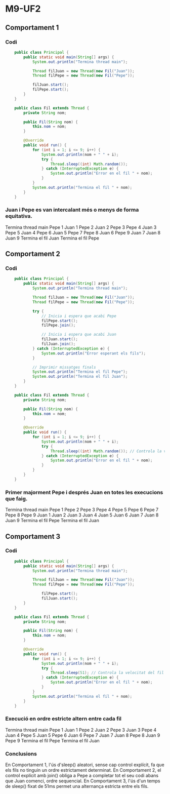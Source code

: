 # M9-UF2

## Comportament 1

### Codi

```java
    public class Principal {
        public static void main(String[] args) {
            System.out.println("Termina thread main");

            Thread filJuan = new Thread(new Fil("Juan"));
            Thread filPepe = new Thread(new Fil("Pepe"));

            filJuan.start();
            filPepe.start();
        }
    }

    public class Fil extends Thread {
        private String nom;

        public Fil(String nom) {
            this.nom = nom;
        }

        @Override
        public void run() {
            for (int i = 1; i <= 9; i++) {
                System.out.println(nom + " " + i);
                try {
                    Thread.sleep((int) Math.random()); 
                } catch (InterruptedException e) {
                    System.out.println("Error en el fil " + nom);
                }
            }
            System.out.println("Termina el fil " + nom);
        }
    }
```

### Juan i Pepe es van intercalant més o menys de forma equitativa.

Termina thread main
Pepe 1
Juan 1
Pepe 2
Juan 2
Pepe 3
Pepe 4
Juan 3
Pepe 5
Juan 4
Pepe 6
Juan 5
Pepe 7
Pepe 8
Juan 6
Pepe 9
Juan 7
Juan 8
Juan 9
Termina el fil Juan
Termina el fil Pepe

## Comportament 2

### Codi

```java
    public class Principal {
        public static void main(String[] args) {
            System.out.println("Termina thread main");

            Thread filJuan = new Thread(new Fil("Juan"));
            Thread filPepe = new Thread(new Fil("Pepe"));

            try {
                // Inicia i espera que acabi Pepe
                filPepe.start();
                filPepe.join();

                // Inicia i espera que acabi Juan
                filJuan.start();
                filJuan.join();
            } catch (InterruptedException e) {
                System.out.println("Error esperant els fils");
            }

            // Imprimir missatges finals
            System.out.println("Termina el fil Pepe");
            System.out.println("Termina el fil Juan");
        }
    }

    public class Fil extends Thread {
        private String nom;

        public Fil(String nom) {
            this.nom = nom;
        }

        @Override
        public void run() {
            for (int i = 1; i <= 9; i++) {
                System.out.println(nom + " " + i);
                try {
                    Thread.sleep((int) Math.random()); // Controla la velocitat del fil
                } catch (InterruptedException e) {
                    System.out.println("Error en el fil " + nom);
                }
            }
        }
    }
```

### Primer majorment Pepe i després Juan en totes les execucions que faig.

Termina thread main
Pepe 1
Pepe 2
Pepe 3
Pepe 4
Pepe 5
Pepe 6
Pepe 7
Pepe 8
Pepe 9
Juan 1
Juan 2
Juan 3
Juan 4
Juan 5
Juan 6
Juan 7
Juan 8
Juan 9
Termina el fil Pepe
Termina el fil Juan

## Comportament 3

### Codi
```java
    public class Principal {
        public static void main(String[] args) {
            System.out.println("Termina thread main");

            Thread filJuan = new Thread(new Fil("Juan"));
            Thread filPepe = new Thread(new Fil("Pepe"));

                filPepe.start();
                filJuan.start();
        }
    }

    public class Fil extends Thread {
        private String nom;

        public Fil(String nom) {
            this.nom = nom;
        }

        @Override
        public void run() {
            for (int i = 1; i <= 9; i++) {
                System.out.println(nom + " " + i);
                try {
                    Thread.sleep(51); // Controla la velocitat del fil
                } catch (InterruptedException e) {
                    System.out.println("Error en el fil " + nom);
                }
            }
            System.out.println("Termina el fil " + nom);
        }
    }
```

### Execució en ordre estricte altern entre cada fil

Termina thread main
Pepe 1
Juan 1
Pepe 2
Juan 2
Pepe 3
Juan 3
Pepe 4
Juan 4
Pepe 5
Juan 5
Pepe 6
Juan 6
Pepe 7
Juan 7
Juan 8
Pepe 8
Juan 9
Pepe 9
Termina el fil Pepe
Termina el fil Juan

### Conclusions
En Comportament 1, l'ús d'sleep() aleatori, sense cap control explícit, fa que els fils no tinguin un ordre estrictament determinat.
En Comportament 2, el control explícit amb join() obliga a Pepe a completar tot el seu codi abans que Juan comenci, ordre sequencial.
En Comportament 3, l'ús d'un temps de sleep() fixat de 51ms permet una alternança estricta entre els fils.